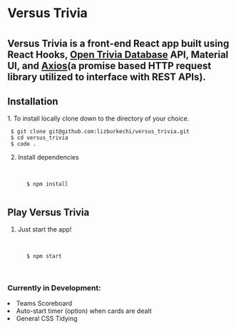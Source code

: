 <h1>Versus Trivia<h1>

<h2>Versus Trivia is a front-end React app built using React Hooks, <a href="https://opentdb.com/">Open Trivia Database</a> API, Material UI, and <a href="https://axios-http.com/docs/intro">Axios</a>(a promise based HTTP request library utilized to interface with REST APIs).</h2>

  <h2>Installation</h2>
  1. To install locally clone down to the directory of your choice. 
  <br />
  
    
     $ git clone git@github.com:lizburkechi/versus_trivia.git  
     $ cd versus_trivia  
     $ code . 

  
  2. Install dependencies
  <br />
  <code>
      $ npm install  
  </code>
  
  <h2>Play Versus Trivia</h2>
  
  1. Just start the app!
  <br />
  <code>
      $ npm start  
  </code>
  <br />
  <br />
  

  <h3>Currently in Development:</h3>
  <li>Teams Scoreboard</li>
  <li>Auto-start timer (option) when cards are dealt</li>
  <li>General CSS Tidying</li>




